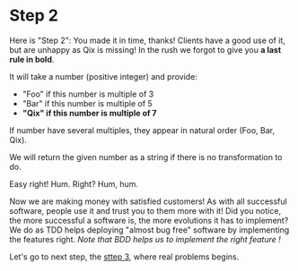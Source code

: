 # Step 2

Here is "Step 2":
You made it in time, thanks!
Clients have a good use of it, but are unhappy as Qix is missing!
In the rush we forgot to give you **a last rule in bold**.

It will take a number (positive integer) and provide:

- "Foo" if this number is multiple of 3
- "Bar" if this number is multiple of 5
- **"Qix" if this number is multiple of 7**

If number have several multiples, they appear in natural order (Foo, Bar, Qix).

We will return the given number as a string if there is no transformation to do.

Easy right!
Hum.
Right?
Hum, hum.

Now we are making money with satisfied customers!
As with all successful software, people use it and trust you to them more with it!
Did you notice, the more successful a software is, the more evolutions it has to implement?
We do as TDD helps deploying "almost bug free" software by implementing the features right.
*Note that BDD helps us to implement the right feature !*

Let's go to next step, the [sttep 3](./step_3.md), where real problems begins.

